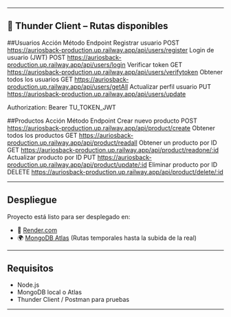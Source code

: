 
---

## 🧪 Thunder Client – Rutas disponibles

##Usuarios
Acción	Método	Endpoint
Registrar usuario	POST	https://auriosback-production.up.railway.app/api/users/register
Login de usuario (JWT)	POST	https://auriosback-production.up.railway.app/api/users/login
Verificar token	GET	https://auriosback-production.up.railway.app/api/users/verifytoken
Obtener todos los usuarios	GET	https://auriosback-production.up.railway.app/api/users/getAll
Actualizar perfil usuario	PUT	https://auriosback-production.up.railway.app/api/users/update

Authorization: Bearer TU_TOKEN_JWT

##Productos
Acción	Método	Endpoint
Crear nuevo producto	POST	https://auriosback-production.up.railway.app/api/product/create
Obtener todos los productos	GET	https://auriosback-production.up.railway.app/api/product/readall
Obtener un producto por ID	GET	https://auriosback-production.up.railway.app/api/product/readone/:id
Actualizar producto por ID	PUT	https://auriosback-production.up.railway.app/api/product/update/:id
Eliminar producto por ID	DELETE	https://auriosback-production.up.railway.app/api/product/delete/:id

---

## Despliegue

Proyecto está listo para ser desplegado en:
- 🔄 [Render.com](auriosback-production.up.railway.app)
- 🌍 [MongoDB Atlas](https://www.mongodb.com/cloud/atlas) (Rutas temporales hasta la subida de la real)


---

## Requisitos

- Node.js  
- MongoDB local o Atlas  
- Thunder Client / Postman para pruebas

---
